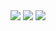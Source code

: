 

<img src="http://www.forkosh.com/mathtex.cgi?    %20\Large%20x=\frac{-b\pm\sqrt{b^2-4ac}}{2a}">



<img src="http://www.ituring.com.cn/">


<img src="http://chart.googleapis.com/chart?cht=tx&chl=\Large%20x=\frac{-b\pm\sqrt{b^2-4ac}}{2a}" style="border:none;">

<img src="http://www.forkosh.com/mathtex.cgi?c=\\sqrt{a^2+b^2}"
   alt="" border=0 align=middle>
